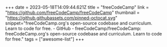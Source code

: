 +++
date = 2023-05-18T14:09:44.621Z
title = "freeCodeCamp"
link = "https://github.com/freeCodeCamp/freeCodeCamp"
thumbnail = "https://github.githubassets.com/pinned-octocat.svg"
snippet="freeCodeCamp.org's open-source codebase and curriculum. Learn to code for free. - GitHub - freeCodeCamp/freeCodeCamp: freeCodeCamp.org's open-source codebase and curriculum. Learn to code for free."
tags = ["awesome-list"]
+++
